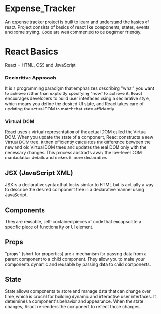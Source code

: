 # Expense_Tracker

An expense tracker project is built to learn and understand the basics of react. Project consists of basics of react like components, states, events and some styling. Code are well commented to be beginner friendly.

# React Basics

React = HTML, CSS and JavaScript

### Declaritive Approach

It is a programming paradigm that emphasizes describing "what" you want to achieve rather than explicitly specifying "how" to achieve it.
React encourages developers to build user interfaces using a declarative style, which means you define the desired UI state, and React takes care of updating the actual DOM to match that state efficiently

### Virtual DOM

React uses a virtual representation of the actual DOM called the Virtual DOM. When you update the state of a component, React constructs a new Virtual DOM tree. It then efficiently calculates the difference between the new and old Virtual DOM trees and updates the real DOM only with the necessary changes. This process abstracts away the low-level DOM manipulation details and makes it more declarative.

## JSX (JavaScript XML)

JSX is a declarative syntax that looks similar to HTML but is actually a way to describe the desired component tree in a declarative manner using JavaScript.

## Components

They are reusable, self-contained pieces of code that encapsulate a specific piece of functionality or UI element.

## Props

"props" (short for properties) are a mechanism for passing data from a parent component to a child component. They allow you to make your components dynamic and reusable by passing data to child components.

## State

State allows components to store and manage data that can change over time, which is crucial for building dynamic and interactive user interfaces. It determines a component's behavior and appearance. When the state changes, React re-renders the component to reflect those changes.

